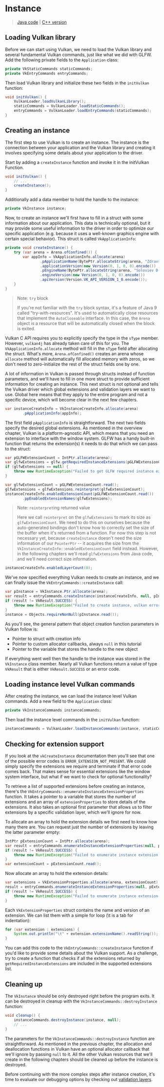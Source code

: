 # Instance

> [Java code](https://github.com/chuigda/vulkan4j/tree/master/packages/tutorial/src/main/java/tutorial/vulkan/part01/ch01/Main.java) | [C++ version](https://vulkan-tutorial.com/Drawing_a_triangle/Setup/Instance) 

## Loading Vulkan library

Before we can start using Vulkan, we need to load the Vulkan library and several fundamental Vulkan commands, just like what we did with GLFW. Add the following private fields to the `Application` class:

```java
private VkStaticCommands staticCommands;
private VkEntryCommands entryCommands;
```

Then load Vulkan library and initialize these two fields in the `initVulkan` function:

```java
void initVulkan() {
    VulkanLoader.loadVulkanLibrary();
    staticCommands = VulkanLoader.loadStaticCommands();
    entryCommands = VulkanLoader.loadEntryCommands(staticCommands);
}
```

## Creating an instance

The first step to use Vulkan is to create an instance. The instance is the connection between your application and the Vulkan library and creating it involves specifying some details about your application to the driver.

Start by adding a `createInstance` function and invoke it in the initVulkan Function.

```java
void initVulkan() {
    // ...
    createInstance();
}
```

Additionally add a data member to hold the handle to the instance:

```java
private VkInstance instance;
```

Now, to create an instance we'll first have to fill in a struct with some information about our application. This data is technically optional, but it may provide some useful information to the driver in order to optimize our specific application (e.g. because it uses a well-known graphics engine with certain special behavior). This struct is called `VkApplicationInfo`:

```java
private void createInstance() {
    try (var arena = Arena.ofConfined()) {
        var appInfo = VkApplicationInfo.allocate(arena)
                .pApplicationName(BytePtr.allocateString(arena, "Zdravstvuyte, Vulkan!"))
                .applicationVersion(new Version(0, 1, 0, 0).encode())
                .pEngineName(BytePtr.allocateString(arena, "Soloviev D-30"))
                .engineVersion(new Version(0, 1, 0, 0).encode())
                .apiVersion(Version.VK_API_VERSION_1_0.encode());
    }
}
```

> Note: `try` block
>
> If you're not familiar with the `try` block syntax, it's a feature of Java 9 called "try-with-resources". It's used to automatically close resources that implement the `AutoCloseable` interface. In this case, the `Arena` object is a resource that will be automatically closed when the block is exited.

Vulkan C API requires you to explicitly specify the type in the `sType` member. However, `vulkan4j` has already taken care of this for you. The `VkApplicationInfo.allocate` method will fill in the `sType` field after allocating the struct. What's more, `Arena.ofConfined()` creates an arena whose `allocate` method will automatically fill allocated memory with zeros, so we don't need to zero-initialize the rest of the struct fields one by one.

A lot of information in Vulkan is passed through structs instead of function parameters, and we'll have to fill in one more struct to provide sufficient information for creating an instance. This next struct is not optional and tells the Vulkan driver which global extensions and validation layers we want to use. Global here means that they apply to the entire program and not a specific device, which will become clear in the next few chapters.

```java
var instanceCreateInfo = VkInstanceCreateInfo.allocate(arena)
        .pApplicationInfo(appInfo);
```

The first field `pApplicationInfo` is straightforward. The next two fields specify the desired global extensions. As mentioned in the overview chapter, Vulkan is a platform-agnostic API, which means that you need an extension to interface with the window system. GLFW has a handy built-in function that returns the extension(s) it needs to do that which we can pass to the struct:

```java
var pGLFWExtensionCount = IntPtr.allocate(arena);
var glfwExtensions = glfw.getRequiredInstanceExtensions(pGLFWExtensionCount);
if (glfwExtensions == null) {
    throw new RuntimeException("Failed to get GLFW required instance extensions");
}

var glfwExtensionCount = pGLFWExtensionCount.read();
glfwExtensions = glfwExtensions.reinterpret(glfwExtensionCount);
instanceCreateInfo.enabledExtensionCount(pGLFWExtensionCount.read())
        .ppEnabledExtensionNames(glfwExtensions);
```

> Note: `reinterpret`ing returned value
> 
> Here we call `reinterpret` on the `glfwExtensions` to mark its size as `glfwExtensionCount`. We need to do this on ourselves because the auto-generated bindings don't know how to correctly set the size of the buffer when it's returned from a function. For now this step is not necessary yet, because `createInstance` doesn't need the size information of our `PointerPtr` -- it acquires the size from the `VkInstanceCreateInfo::enabledExtensionCount` field instead. However, in the following chapters we'll read `glfwExtensions` from Java code, and we'll need correct size information. 

```java
instanceCreateInfo.enabledLayerCount(0);
```

We've now specified everything Vulkan needs to create an instance, and we can finally issue the `VkEntryCommands::createInstance` call:

```java
var pInstance = VkInstance.Ptr.allocate(arena);
var result = entryCommands.createInstance(instanceCreateInfo, null, pInstance);
if (result != VkResult.SUCCESS) {
    throw new RuntimeException("Failed to create instance, vulkan error code: " + VkResult.explain(result));
}
instance = Objects.requireNonNull(pInstance.read());
```

As you'll see, the general pattern that object creation function parameters in Vulkan follow is:

- Pointer to struct with creation info
- Pointer to custom allocator callbacks, always `null` in this tutorial
- Pointer to the variable that stores the handle to the new object

If everything went well then the handle to the instance was stored in the `VkInstance` class member. Nearly all Vulkan functions return a value of type `VkResult` that is either `VkResult.SUCCESS` or an error code.

## Loading instance level Vulkan commands

After creating the instance, we can load the instance level Vulkan commands. Add a new field to the `Application` class:

```java
private VkInstanceCommands instanceCommands;
```

Then load the instance level commands in the `initVulkan` function:

```java
instanceCommands = VulkanLoader.loadInstanceCommands(instance, staticCommands);
```

## Checking for extension support

If you look at the `vkCreateInstance` documentation then you'll see that one of the possible error codes is `ERROR_EXTENSION_NOT_PRESENT`. We could simply specify the extensions we require and terminate if that error code comes back. That makes sense for essential extensions like the window system interface, but what if we want to check for optional functionality?

To retrieve a list of supported extensions before creating an instance, there's the `VkEntryCommands::enumerateInstanceExtensionProperties` function. It takes a pointer to a variable that stores the number of extensions and an array of `extensionProperties` to store details of the extensions. It also takes an optional first parameter that allows us to filter extensions by a specific validation layer, which we'll ignore for now.

To allocate an array to hold the extension details we first need to know how many there are. You can request just the number of extensions by leaving the latter parameter empty:

```java
IntPtr pExtensionCount = IntPtr.allocate(arena);
var result = entryCommands.enumerateInstanceExtensionProperties(null, pExtensionCount, null);
if (result != VkResult.SUCCESS) {
    throw new RuntimeException("Failed to enumerate instance extension properties, vulkan error code: " + VkResult.explain(result));
}
var extensionCount = pExtensionCount.read();
```

Now allocate an array to hold the extension details:

```java
var extensions = VkExtensionProperties.allocate(arena, extensionCount);
result = entryCommands.enumerateInstanceExtensionProperties(null, pExtensionCount, extensions);
if (result != VkResult.SUCCESS) {
    throw new RuntimeException("Failed to enumerate instance extension properties, vulkan error code: " + VkResult.explain(result));
}
```

Each `VkExtensionProperties` struct contains the name and version of an extension. We can list them with a simple for loop (\t is a tab for indentation):

```java
for (var extension : extensions) {
    System.out.println("\t" + extension.extensionName().readString());
}
```

You can add this code to the `VkEntryCommands::createInstance` function if you'd like to provide some details about the Vulkan support. As a challenge, try to create a function that checks if all the extensions returned by `getRequiredInstanceExtensions` are included in the supported extensions list.

## Cleaning up

The `VkInstance` should be only destroyed right before the program exits. It can be destroyed in cleanup with the `VkInstanceCommands::destroyInstance` function:

```java
void cleanup() {
    instanceCommands.destroyInstance(instance, null);
    // ...
}
```

The parameters for the `VkInstanceCommands::destroyInstance` function are straightforward. As mentioned in the previous chapter, the allocation and deallocation functions in Vulkan have an optional allocator callback that we'll ignore by passing `null` to it. All the other Vulkan resources that we'll create in the following chapters should be cleaned up before the instance is destroyed.

Before continuing with the more complex steps after instance creation, it's time to evaluate our debugging options by checking out [validation layers](ch02-validation-layers.md).
